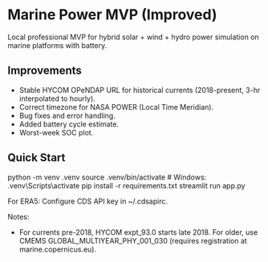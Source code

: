 # Marine Power MVP (Improved)

Local professional MVP for hybrid solar + wind + hydro power simulation on marine platforms with battery.

## Improvements
- Stable HYCOM OPeNDAP URL for historical currents (2018-present, 3-hr interpolated to hourly).
- Correct timezone for NASA POWER (Local Time Meridian).
- Bug fixes and error handling.
- Added battery cycle estimate.
- Worst-week SOC plot.

## Quick Start
python -m venv .venv
source .venv/bin/activate  # Windows: .venv\Scripts\activate
pip install -r requirements.txt
streamlit run app.py

For ERA5: Configure CDS API key in ~/.cdsapirc.

Notes:
- For currents pre-2018, HYCOM expt_93.0 starts late 2018. For older, use CMEMS GLOBAL_MULTIYEAR_PHY_001_030 (requires registration at marine.copernicus.eu).